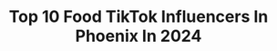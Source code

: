 ---
title: Top 10 Food TikTok Influencers In Phoenix In 2024
description: >-
  Find top food TikTok influencers in Phoenix in 2024. Most popular hashtags: #food #fyp #arizona #phoenix.
platform: TikTok
hits: 21
text_top: See the most popular TikTok profiles on inBeat.
text_bottom: inBeat holds 21 TikTok influencers like this in Phoenix, United States for you to collaborate.
profiles:
  - username: "azfoodguy"
    fullname: >-
      Arizona Foodie & Weeb
    bio: >-
      🌵Arizona Food Influencer & Weeb Showing great AZ places! Merch & Biz Inquiry 👇
    location: "United States"
    followers: 170700
    engagement: 981
    commentsToLikes: 0.041081
    id: ckai0ofji8gnb0i785mx5a6v2
    verified: false
    hashtags: "#arizonahype, #az, #datespot, #food"
  - username: "lilguate"
    fullname: >-
      Alex Herrera
    bio: >-
      Just a little poor boy from GUATEMALA trying to make a life in AZ! 🇬🇹🇺🇸
    location: "United States"
    followers: 7102
    engagement: 881
    commentsToLikes: 0.080518
    id: ck8s7606onve00j781fpewe88
    verified: false
    hashtags: "#arizona, #moth, #iamlost, #funny"
  - username: "desert_drinks"
    fullname: >-
      Desert Drinks
    bio: >-
      Desert Drinks & Exotics IG - @desert_drinks Shipping and prices on our website!
    location: "United States"
    followers: 31700
    engagement: 1205
    commentsToLikes: 0.041397
    id: ck8vw3eu3ncz40j78gbrhvfov
    verified: false
    hashtags: "#exoticpop, #fyp, #az, #fy"
  - username: "ptmbam"
    fullname: >-
      Ptmbam
    bio: >-
      I make the HOTTEST music🔥 Putting AZ on🌵! click the link to my music ⚡️
    location: "United States"
    followers: 61700
    engagement: 1235
    commentsToLikes: 0.073056
    id: ckavogaddz5uv0j23oj93r4ug
    verified: false
    hashtags: "#fyp, #stopitchallenge, #funny, #trending"
  - username: "southwestsampler"
    fullname: >-
      Andrea Blake
    bio: >-
      Experience the best in the southwest #samplethesouthwest ✨
    location: "United States"
    followers: 48000
    engagement: 687
    commentsToLikes: 0.022778
    id: ck8s8io5mtul90j78zy6kxzzb
    verified: false
    hashtags: "#samplethesouthwest, #hikearizona, #azfoodie, #sedona"
  - username: "jonathanchoione"
    fullname: >-
      Jonathan Choi
    bio: >-
      Food Travel NYC Born n Raised Brooklyn Venmo - Jonathanchoi1
    location: "United States"
    followers: 55500
    engagement: 596
    commentsToLikes: 0.033639
    id: ckbf0i3grmaoi0j23ykk5ho05
    verified: false
    hashtags: "#azfood, #koreanfood, #kpop, #food"
  - username: "123.cha.cha"
    fullname: >-
      💖Cha-Cha💖
    bio: >-
      Hello I'm Angela from Phoenix!🌵😁 Follow me for videos on crafts and food.💖
    location: "United States"
    followers: 11900
    engagement: 1150
    commentsToLikes: 0.222525
    id: ck9fx8y3j5d870j78h4rrmvbb
    verified: false
    hashtags: "#fyp, #amigurumi, #foryou, #funny"
  - username: "catiedip216"
    fullname: >-
      Caitlin Marie 
    bio: >-
      Cleveland ——-> Phoenix Hablemos! Adventure🛣 Amateur cooking 😋 20K?
    location: "United States"
    followers: 19800
    engagement: 1140
    commentsToLikes: 0.038913
    id: ck80ooygdiwnz0j78we9ufb4k
    verified: false
    hashtags: "#arizona, #spookytreats, #vibewithme, #halloween"
  - username: "foodienightmare"
    fullname: >-
      Lukasz Jagiello
    bio: >-
      Phoenix, Arizona Facebook-Twitter-Instagram #foodienightmare
    location: "United States"
    followers: 175400
    engagement: 336
    commentsToLikes: 0.012003
    id: ck80cr534aow30j78ykdl12w1
    verified: false
    hashtags: "#food, #foodienightmare, #foodie, #cooking"
  - username: "lizbeth.rivera"
    fullname: >-
      LizbethRivera
    bio: >-
      Hola!😘Ya me sigues en Instragram? 📲 @Lizbethrivera0405 Phoenix Arizona🌵🇺🇸
    location: "United States"
    followers: 50300
    engagement: 693
    commentsToLikes: 0.028291
    id: ck9r4hf4ruxzp0j781r8u8zdt
    verified: false
    hashtags: "#cena, #sopes, #comida, #comidamexicana"
---